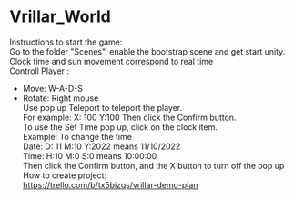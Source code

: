 # Vrillar_World
Instructions to start the game:<br>
Go to the folder "Scenes", enable the bootstrap scene and get start unity.<br>
Clock time and sun movement correspond to real time<br>
Controll Player :<br>
- Move: W-A-D-S<br>
- Rotate: Right mouse<br>
Use pop up Teleport to teleport the player.<br>
For example: X: 100 Y:100 Then click the Confirm button.<br>
To use the Set Time pop up, click on the clock item.<br>
Example: To change the time<br>
Date: D: 11 M:10 Y:2022 means 11/10/2022<br>
Time: H:10 M:0 S:0 means 10:00:00<br>
Then click the Confirm button, and the X button to turn off the pop up<br>
How to create project: <br>
https://trello.com/b/tx5bizqs/vrillar-demo-plan
